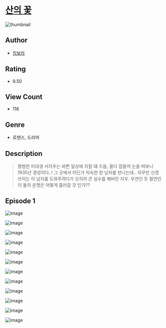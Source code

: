 # [산의 꽃](https://comic.naver.com/challenge/list?titleId=810613)
![thumbnail](https://image-comic.pstatic.net/user_contents_data/challenge_comic/2023/05/24/356908/upload_3545289698269226086_480x623.jpeg)

## Author
- [임보라](https://comic.naver.com/artistTitle?id=356908)

## Rating
- 9.50

## View Count
- 116

## Genre
- 로맨스, 드라마

## Description
> 평범한 미대생 서지우는 바쁜 일상에 지칠 떄 즈음, 울다 잠들어 눈을 떠보니 1935년 경성이다..! 그 곳에서 어딘가 익숙한 한 남자를 만나는데.. 자꾸만 신경쓰이는 이 남자를 도와주려다가 오히려 큰 실수를 해버린 지우. 우연인 듯 필연인 이 둘의 운명은 어떻게 흘러갈 것 인가??


## Episode 1
![image](https://image-comic.pstatic.net/user_contents_data/challenge_comic/2023/05/24/356908/upload_3618982282475419233.jpeg)

![image](https://image-comic.pstatic.net/user_contents_data/challenge_comic/2023/05/24/356908/upload_3979321027765220662.jpeg)

![image](https://image-comic.pstatic.net/user_contents_data/challenge_comic/2023/05/24/356908/upload_3689399393082291044.jpeg)

![image](https://image-comic.pstatic.net/user_contents_data/challenge_comic/2023/05/24/356908/upload_3774408150977949798.jpeg)

![image](https://image-comic.pstatic.net/user_contents_data/challenge_comic/2023/05/24/356908/upload_7221633273082307426.jpeg)

![image](https://image-comic.pstatic.net/user_contents_data/challenge_comic/2023/05/24/356908/upload_7075770969706738485.jpeg)

![image](https://image-comic.pstatic.net/user_contents_data/challenge_comic/2023/05/24/356908/upload_3978197331160412720.jpeg)

![image](https://image-comic.pstatic.net/user_contents_data/challenge_comic/2023/05/24/356908/upload_3631361688251871538.jpeg)

![image](https://image-comic.pstatic.net/user_contents_data/challenge_comic/2023/05/24/356908/upload_7219944625138840930.jpeg)

![image](https://image-comic.pstatic.net/user_contents_data/challenge_comic/2023/05/24/356908/upload_3847871118511913058.jpeg)

![image](https://image-comic.pstatic.net/user_contents_data/challenge_comic/2023/05/24/356908/upload_7221865270052611686.jpeg)

![image](https://image-comic.pstatic.net/user_contents_data/challenge_comic/2023/05/24/356908/upload_7364905346279944500.jpeg)
